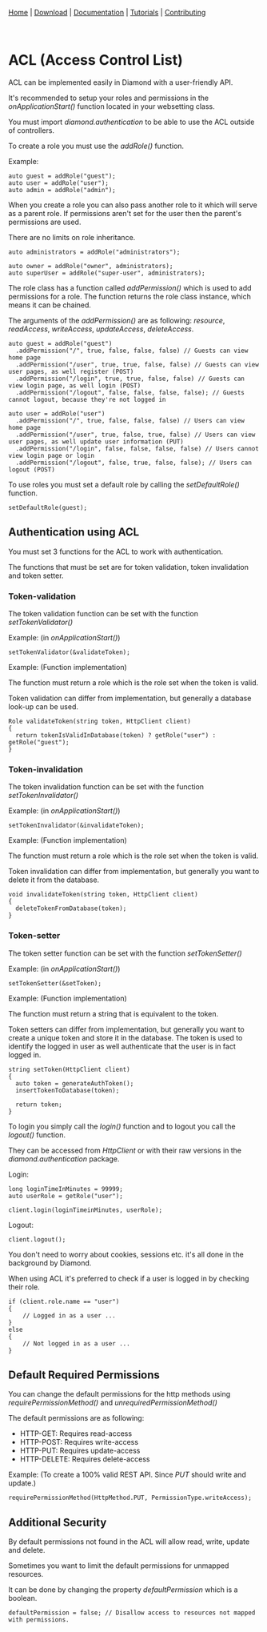 [Home](https://diamondmvc.github.io/Diamond/) | [Download](https://diamondmvc.github.io/Diamond/download) | [Documentation](https://diamondmvc.github.io/Diamond/docs) | [Tutorials](https://diamondmvc.github.io/Diamond/tutorials) | [Contributing](https://diamondmvc.github.io/Diamond/contributing)

<br>

# ACL (Access Control List)

ACL can be implemented easily in Diamond with a user-friendly API.

It's recommended to setup your roles and permissions in the *onApplicationStart()* function located in your websetting class.

You must import *diamond.authentication* to be able to use the ACL outside of controllers.

To create a role you must use the *addRole()* function.

Example:

```
auto guest = addRole("guest");
auto user = addRole("user");
auto admin = addRole("admin");
```

When you create a role you can also pass another role to it which will serve as a parent role. If permissions aren't set for the user then the parent's permissions are used.

There are no limits on role inheritance.

```
auto administrators = addRole("administrators");

auto owner = addRole("owner", administrators);
auto superUser = addRole("super-user", administrators);
```

The role class has a function called *addPermission()* which is used to add permissions for a role. The function returns the role class instance, which means it can be chained.

The arguments of the *addPermission()* are as following: *resource*, *readAccess*, *writeAccess*, *updateAccess*, *deleteAccess*.

```
auto guest = addRole("guest")
  .addPermission("/", true, false, false, false) // Guests can view home page
  .addPermission("/user", true, true, false, false) // Guests can view user pages, as well register (POST)
  .addPermission("/login", true, true, false, false) // Guests can view login page, as well login (POST)
  .addPermission("/logout", false, false, false, false); // Guests cannot logout, because they're not logged in

auto user = addRole("user")
  .addPermission("/", true, false, false, false) // Users can view home page
  .addPermission("/user", true, false, true, false) // Users can view user pages, as well update user information (PUT)
  .addPermission("/login", false, false, false, false) // Users cannot view login page or login
  .addPermission("/logout", false, true, false, false); // Users can logout (POST)
```

To use roles you must set a default role by calling the *setDefaultRole()* function.

```
setDefaultRole(guest);
```

## Authentication using ACL

You must set 3 functions for the ACL to work with authentication.

The functions that must be set are for token validation, token invalidation and token setter.

### Token-validation

The token validation function can be set with the function *setTokenValidator()*

Example: (in *onApplicationStart()*)

```
setTokenValidator(&validateToken);
```

Example: (Function implementation)

The function must return a role which is the role set when the token is valid.

Token validation can differ from implementation, but generally a database look-up can be used.

```
Role validateToken(string token, HttpClient client)
{
  return tokenIsValidInDatabase(token) ? getRole("user") : getRole("guest");
}
```

### Token-invalidation

The token invalidation function can be set with the function *setTokenInvalidator()*

Example: (in *onApplicationStart()*)

```
setTokenInvalidator(&invalidateToken);
```

Example: (Function implementation)

The function must return a role which is the role set when the token is valid.

Token invalidation can differ from implementation, but generally you want to delete it from the database.

```
void invalidateToken(string token, HttpClient client)
{
  deleteTokenFromDatabase(token);
}
```

### Token-setter

The token setter function can be set with the function *setTokenSetter()*

Example: (in *onApplicationStart()*)

```
setTokenSetter(&setToken);
```

Example: (Function implementation)

The function must return a string that is equivalent to the token.

Token setters can differ from implementation, but generally you want to create a unique token and store it in the database. The token is used to identify the logged in user as well authenticate that the user is in fact logged in.

```
string setToken(HttpClient client)
{
  auto token = generateAuthToken();
  insertTokenToDatabase(token);

  return token;
}
```

To login you simply call the *login()* function and to logout you call the *logout()* function.

They can be accessed from *HttpClient* or with their raw versions in the *diamond.authentication* package.

Login:

```
long loginTimeInMinutes = 99999;
auto userRole = getRole("user");

client.login(loginTimeinMinutes, userRole);
```

Logout:

```
client.logout();
```

You don't need to worry about cookies, sessions etc. it's all done in the background by Diamond.

When using ACL it's preferred to check if a user is logged in by checking their role.

```
if (client.role.name == "user")
{
    // Logged in as a user ...
}
else
{
    // Not logged in as a user ...
}
```

## Default Required Permissions

You can change the default permissions for the http methods using *requirePermissionMethod()* and *unrequiredPermissionMethod()*

The default permissions are as following:

* HTTP-GET: Requires read-access
* HTTP-POST: Requires write-access
* HTTP-PUT: Requires update-access
* HTTP-DELETE: Requires delete-access

Example: (To create a 100% valid REST API. Since *PUT* should write and update.)

```
requirePermissionMethod(HttpMethod.PUT, PermissionType.writeAccess);
```

## Additional Security

By default permissions not found in the ACL will allow read, write, update and delete.

Sometimes you want to limit the default permissions for unmapped resources.

It can be done by changing the property *defaultPermission* which is a boolean.

```
defaultPermission = false; // Disallow access to resources not mapped with permissions.
```

